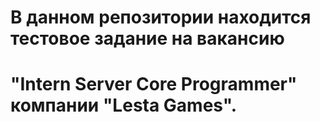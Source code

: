 # В данном репозитории находится тестовое задание на вакансию 
# "Intern Server Core Programmer" компании "Lesta Games".


